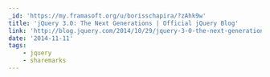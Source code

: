 ```yaml
---
_id: 'https://my.framasoft.org/u/borisschapira/?zAhk9w'
title: 'jQuery 3.0: The Next Generations | Official jQuery Blog'
link: 'http://blog.jquery.com/2014/10/29/jquery-3-0-the-next-generations/'
date: '2014-11-11'
tags:
    - jquery
    - sharemarks
---
```


<div class="markdown"><p></p></div>

